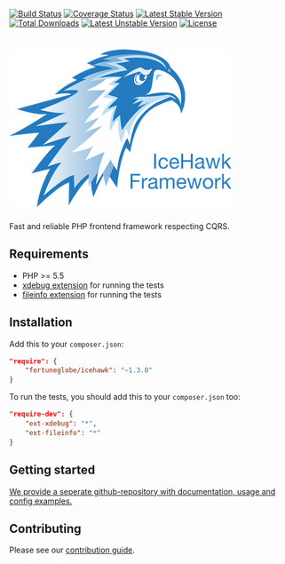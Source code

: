 [![Build Status](https://travis-ci.org/fortuneglobe/icehawk.svg?branch=master)](https://travis-ci.org/fortuneglobe/icehawk)
[![Coverage Status](https://coveralls.io/repos/fortuneglobe/icehawk/badge.svg?branch=master&service=github)](https://coveralls.io/github/fortuneglobe/icehawk?branch=master)
[![Latest Stable Version](https://poser.pugx.org/fortuneglobe/icehawk/v/stable)](https://packagist.org/packages/fortuneglobe/icehawk) 
[![Total Downloads](https://poser.pugx.org/fortuneglobe/icehawk/downloads)](https://packagist.org/packages/fortuneglobe/icehawk) 
[![Latest Unstable Version](https://poser.pugx.org/fortuneglobe/icehawk/v/unstable)](https://packagist.org/packages/fortuneglobe/icehawk) 
[![License](https://poser.pugx.org/fortuneglobe/icehawk/license)](https://packagist.org/packages/fortuneglobe/icehawk)

# ![Ice Hawk](icehawk-logo.png)

Fast and reliable PHP frontend framework respecting CQRS.

## Requirements

 * PHP >= 5.5
 * [xdebug extension](https://pecl.php.net/package/Xdebug) for running the tests
 * [fileinfo extension](https://pecl.php.net/package/Fileinfo) for running the tests

## Installation

Add this to your `composer.json`:

```json
"require": {
    "fortuneglobe/icehawk": "~1.3.0"
}
```

To run the tests, you should add this to your `composer.json` too:

```json
"require-dev": {
    "ext-xdebug": "*",
    "ext-fileinfo": "*"
}
```

## Getting started

[We provide a seperate github-repository with documentation, usage and config examples.](https://github.com/fortuneglobe/icehawk-examples)
 
## Contributing

Please see our [contribution guide](./CONTRIBUTING.md).
